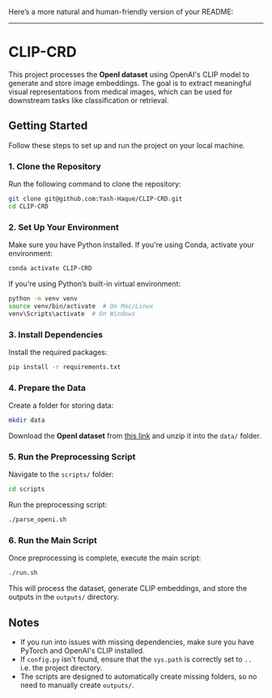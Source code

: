 Here’s a more natural and human-friendly version of your README:  

---

# CLIP-CRD  

This project processes the **OpenI dataset** using OpenAI's CLIP model to generate and store image embeddings. The goal is to extract meaningful visual representations from medical images, which can be used for downstream tasks like classification or retrieval.  

## Getting Started  

Follow these steps to set up and run the project on your local machine.  

### 1. Clone the Repository  
Run the following command to clone the repository:  
```bash
git clone git@github.com:Yash-Haque/CLIP-CRD.git
cd CLIP-CRD
```

### 2. Set Up Your Environment  
Make sure you have Python installed. If you're using Conda, activate your environment:  
```bash
conda activate CLIP-CRD  
```
If you're using Python’s built-in virtual environment:  
```bash
python -m venv venv
source venv/bin/activate  # On Mac/Linux
venv\Scripts\activate  # On Windows
```

### 3. Install Dependencies  
Install the required packages:  
```bash
pip install -r requirements.txt
```

### 4. Prepare the Data  
Create a folder for storing data:  
```bash
mkdir data
```
Download the **OpenI dataset** from [this link](https://drive.google.com/file/d/1PyVsMYO8bhy8e_o1trA4xk7G08ywsOF3/view?usp=sharing) and unzip it into the `data/` folder.  

### 5. Run the Preprocessing Script  
Navigate to the `scripts/` folder:  
```bash
cd scripts
```
Run the preprocessing script:  
```bash
./parse_openi.sh
```

### 6. Run the Main Script  
Once preprocessing is complete, execute the main script:  
```bash
./run.sh
```

This will process the dataset, generate CLIP embeddings, and store the outputs in the `outputs/` directory.  

## Notes  
- If you run into issues with missing dependencies, make sure you have PyTorch and OpenAI's CLIP installed.  
- If `config.py` isn't found, ensure that the `sys.path` is correctly set to `..` i.e. the project directory.  
- The scripts are designed to automatically create missing folders, so no need to manually create `outputs/`.  
